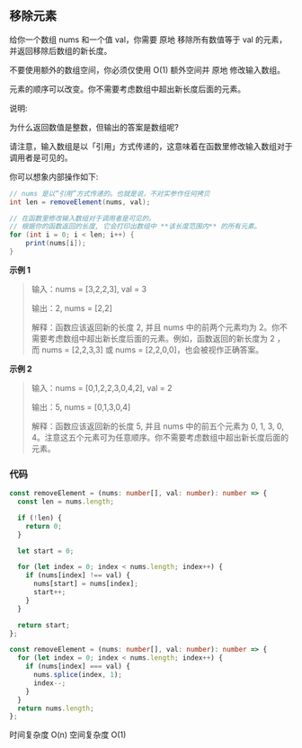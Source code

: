## 移除元素

给你一个数组 nums 和一个值 val，你需要 原地 移除所有数值等于 val 的元素，并返回移除后数组的新长度。

不要使用额外的数组空间，你必须仅使用 O(1) 额外空间并 原地 修改输入数组。

元素的顺序可以改变。你不需要考虑数组中超出新长度后面的元素。

说明:

为什么返回数值是整数，但输出的答案是数组呢?

请注意，输入数组是以「引用」方式传递的，这意味着在函数里修改输入数组对于调用者是可见的。

你可以想象内部操作如下:

```java
// nums 是以“引用”方式传递的。也就是说，不对实参作任何拷贝
int len = removeElement(nums, val);

// 在函数里修改输入数组对于调用者是可见的。
// 根据你的函数返回的长度, 它会打印出数组中 **该长度范围内** 的所有元素。
for (int i = 0; i < len; i++) {
    print(nums[i]);
}
```

**示例 1**

> 输入：nums = [3,2,2,3], val = 3
>
> 输出：2, nums = [2,2]
>
> 解释：函数应该返回新的长度 2, 并且 nums 中的前两个元素均为 2。你不需要考虑数组中超出新长度后面的元素。例如，函数返回的新长度为 2 ，而 nums = [2,2,3,3] 或 nums = [2,2,0,0]，也会被视作正确答案。

**示例 2**

> 输入：nums = [0,1,2,2,3,0,4,2], val = 2
>
> 输出：5, nums = [0,1,3,0,4]
>
> 解释：函数应该返回新的长度 5, 并且 nums 中的前五个元素为 0, 1, 3, 0, 4。注意这五个元素可为任意顺序。你不需要考虑数组中超出新长度后面的元素。

### 代码

```typescript
const removeElement = (nums: number[], val: number): number => {
  const len = nums.length;

  if (!len) {
    return 0;
  }

  let start = 0;

  for (let index = 0; index < nums.length; index++) {
    if (nums[index] !== val) {
      nums[start] = nums[index];
      start++;
    }
  }

  return start;
};
```

```typescript
const removeElement = (nums: number[], val: number): number => {
  for (let index = 0; index < nums.length; index++) {
    if (nums[index] === val) {
      nums.splice(index, 1);
      index--;
    }
  }
  return nums.length;
};
```

时间复杂度 O(n)
空间复杂度 O(1)
